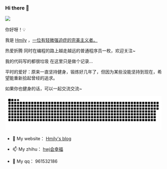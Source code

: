 ### Hi there 👋

<!--
**ihmily/ihmily** is a ✨ _special_ ✨ repository because its `README.md` (this file) appears on your GitHub profile.

Here are some ideas to get you started:

- 🔭 I’m currently working on ...

- 🌱 I’m currently learning ...

- 👯 I’m looking to collaborate on ...

- 🤔 I’m looking for help with ...

- 💬 Ask me about ...

- 📫 How to reach me: ...

- 😄 Pronouns: ...

- ⚡ Fun fact: ...
  -->

![](https://views.whatilearened.today/views/github/ihmily/views.svg)

你好呀！💡

我是 [Hmily](https://github.com/mao2022) ，[一位有轻微强迫症的完美主义者。](https://github.com/mao2022)

热爱折腾 同时在编程的路上越走越远的普通程序员一枚，欢迎关注~

我的代码写的都很垃圾 在这里只是做个记录...

平时的爱好：原来一直坚持健身，锻炼好几年了，但因为某些没能坚持到现在，希望能重新拾起曾经的追求。

如果你也健身的话，可以一起交流交流~

![](https://github.com/ihmily/ihmily/blob/main/images/github-contribution-grid-snake.svg)

- 🤔 My website： [Hmily's blog](https://www.hmily.vip/)

- 📫 My zhihu： [hwj会幸福](https://www.zhihu.com/people/wo-jia-xiao-lai/posts)

- 👯 My qq： 961532186

  

